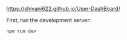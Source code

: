 
https://shivani622.github.io/User-DashBoard/

First, run the development server:

```bash
npm run dev

